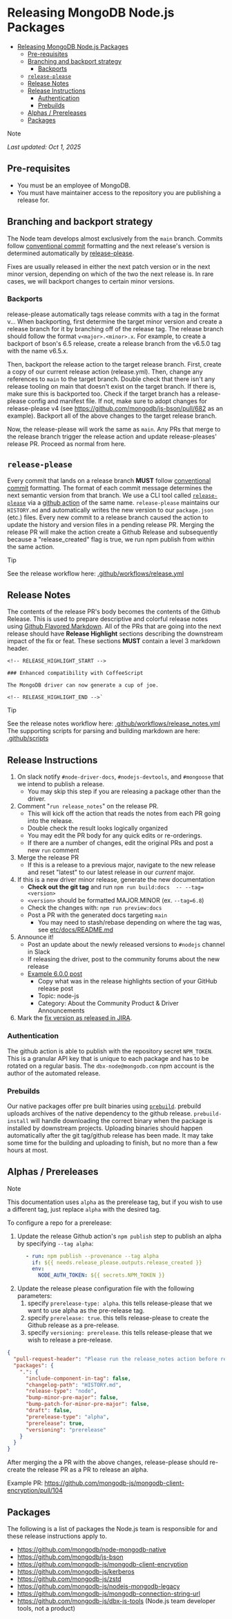 # Releasing MongoDB Node.js Packages

- [Releasing MongoDB Node.js Packages](#releasing-mongodb-nodejs-packages)
  - [Pre-requisites](#pre-requisites)
  - [Branching and backport strategy](#branching-and-backport-strategy)
    - [Backports](#backports)
  - [`release-please`](#release-please)
  - [Release Notes](#release-notes)
  - [Release Instructions](#release-instructions)
    - [Authentication](#authentication)
    - [Prebuilds](#prebuilds)
  - [Alphas / Prereleases](#alphas--prereleases)
  - [Packages](#packages)

> [!NOTE]
> _Last updated: Oct 1, 2025_

## Pre-requisites

- You must be an employee of MongoDB.
- You must have maintainer access to the repository you are publishing a release for.

## Branching and backport strategy

The Node team develops almost exclusively from the `main` branch.  Commits follow [conventional commit](https://www.conventionalcommits.org/en/v1.0.0/) formatting and the next release's version is determined automatically by [release-please](#release-please).

Fixes are usually released in either the next patch version or in the next minor version, depending on which of the two the next release is.  In rare cases, we will backport changes to certain minor versions.

### Backports

release-please automatically tags release commits with a tag in the format v<major>.<minor>.<patch>.  When backporting, first determine the target minor version and create a release branch for it by branching off of the release tag.  The release branch should follow the format `v<major>.<minor>.x`.  For example, to create a backport of bson's 6.5 release, create a release branch from the v6.5.0 tag with the name v6.5.x.  

Then, backport the release action to the target release branch.  First, create a copy of our current release action (release.yml).  Then, change any references to `main` to the target branch.  Double check that there isn't any release tooling on main that doesn't exist on the target branch.  If there is, make sure this is backported too.  Check if the target branch has a release-please config and manifest file.  If not, make sure to adopt changes for release-please v4 (see https://github.com/mongodb/js-bson/pull/682 as an example).  Backport all of the above changes to the target release branch.

Now, the release-please will work the same as `main`.  Any PRs that merge to the release branch trigger the release action and update release-pleases' release PR.  Proceed as normal from here.

## `release-please`

Every commit that lands on a release branch **MUST** follow [conventional commit](https://www.conventionalcommits.org/en/v1.0.0/) formatting.
The format of each commit message determines the next semantic version from that branch.
We use a CLI tool called [`release-please`](https://github.com/googleapis/release-please) via a [github action](https://github.com/googleapis/release-please-action) of the same name.
`release-please` maintains our `HISTORY.md` and automatically writes the new version to our `package.json` (etc.) files.
Every new commit to a release branch caused the action to update the history and version files in a pending release PR.
Merging the release PR will make the action create a Github Release and subsequently because a "release_created" flag is true, we run npm publish from within the same action.

> [!TIP]
> See the release workflow here: [.github/workflows/release.yml](.github/workflows/release.yml)

## Release Notes

The contents of the release PR's body becomes the contents of the Github Release.
This is used to prepare descriptive and colorful release notes using [Github Flavored Markdown](https://github.github.com/gfm/).
All of the PRs that are going into the next release should have **Release Highlight** sections describing the downstream impact of the fix or feat.
These sections **MUST** contain a level 3 markdown header.

```
<!-- RELEASE_HIGHLIGHT_START -->

### Enhanced compatibility with CoffeeScript

The MongoDB driver can now generate a cup of joe.

<!-- RELEASE_HIGHLIGHT_END -->`
```

> [!TIP]
> See the release notes workflow here: [.github/workflows/release_notes.yml](.github/workflows/release_notes.yml)
> The supporting scripts for parsing and building markdown are here: [.github/scripts](.github/scripts)

## Release Instructions

1. On slack notify `#node-driver-docs`, `#nodejs-devtools`, and `#mongoose` that we intend to publish a release.
    - You may skip this step if you are releasing a package other than the driver.
1. Comment "`run release_notes`" on the release PR.
    - This will kick off the action that reads the notes from each PR going into the release.
    - Double check the result looks logically organized
    - You may edit the PR body for any quick edits or re-orderings.
    - If there are a number of changes, edit the original PRs and post a new `run` comment
1. Merge the release PR
    - If this is a release to a previous major, navigate to the new release and reset "latest" to our latest release in our _current_ major.
1. If this is a new driver minor release, generate the new documentation
    - **Check out the git tag** and run `npm run build:docs  -- --tag=<version>`
    - `<version>` should be formatted MAJOR.MINOR (ex. `--tag=6.8`)
    - Check the changes with: `npm run preview:docs`
    - Post a PR with the generated docs targeting `main`
        - You may need to stash/rebase depending on where the tag was, see [etc/docs/README.md](etc/docs/README.md)
1. Announce it!
    - Post an update about the newly released versions to `#nodejs` channel in Slack
    - If releasing the driver, post to the community forums about the new release
    - [Example 6.0.0 post](https://www.mongodb.com/community/forums/t/mongodb-nodejs-driver-6-0-0-released/241691)
        - Copy what was in the release highlights section of your GitHub release post
        - Topic: node-js
        - Category: About the Community Product & Driver Announcements
1. Mark the [fix version as released in JIRA](https://jira.mongodb.org/projects/NODE?selectedItem=com.atlassian.jira.jira-projects-plugin%3Arelease-page&status=unreleased).

### Authentication

The github action is able to publish with the repository secret `NPM_TOKEN`.
This is a granular API key that is unique to each package and has to be rotated on a regular basis.
The `dbx-node@mongodb.com` npm account is the author of the automated release.

### Prebuilds

Our native packages offer pre built binaries using [`prebuild`](https://github.com/prebuild/prebuild).
prebuild uploads archives of the native dependency to the github release.
`prebuild-install` will handle downloading the correct binary when the package is installed by downstream projects.
Uploading binaries should happen automatically after the git tag/github release has been made.
It may take some time for the building and uploading to finish, but no more than a few hours at most.

## Alphas / Prereleases

> [!NOTE]
> This documentation uses `alpha` as the prerelease tag, but if you wish to use a different tag, just 
> replace `alpha` with the desired tag.

To configure a repo for a prerelease:

1. Update the release Github action's `npm publish` step to publish an alpha by specifying `--tag alpha`:

```yaml
      - run: npm publish --provenance --tag alpha
        if: ${{ needs.release_please.outputs.release_created }}
        env:
          NODE_AUTH_TOKEN: ${{ secrets.NPM_TOKEN }}
```

2. Update the release please configuration file with the following parameters:
   1. specify `prerelease-type: alpha`.  this tells release-please that we want to use alpha as the pre-release tag.
   2. specify `prerelease: true`.  this tells release-please to create the Github release as a pre-release.
   3. specify `versioning: prerelease`.  this tells release-please that we wish to release a pre-release.

```json
{
  "pull-request-header": "Please run the release_notes action before releasing to generate release highlights",
  "packages": {
    ".": {
      "include-component-in-tag": false,
      "changelog-path": "HISTORY.md",
      "release-type": "node",
      "bump-minor-pre-major": false,
      "bump-patch-for-minor-pre-major": false,
      "draft": false,
      "prerelease-type": "alpha",
      "prerelease": true,
      "versioning": "prerelease"
    }
  }
}
```

After merging the a PR with the above changes, release-please should re-create the release PR as a PR to release 
an alpha.

Example PR: https://github.com/mongodb-js/mongodb-client-encryption/pull/104

## Packages

The following is a list of packages the Node.js team is responsible for and these release instructions apply to.

- https://github.com/mongodb/node-mongodb-native
- https://github.com/mongodb/js-bson
- https://github.com/mongodb-js/mongodb-client-encryption
- https://github.com/mongodb-js/kerberos
- https://github.com/mongodb-js/zstd
- https://github.com/mongodb-js/nodejs-mongodb-legacy
- https://github.com/mongodb-js/mongodb-connection-string-url
- https://github.com/mongodb-js/dbx-js-tools (Node.js team developer tools, not a product)
